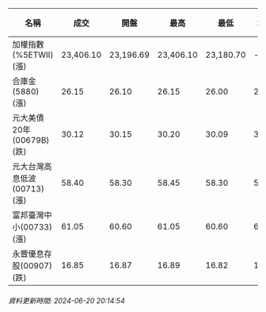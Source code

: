 | 名稱 | 成交 | 開盤 | 最高 | 最低 | 均價 | 成交金額(億) | 昨收 | 漲跌幅 | 漲跌 | 總量 | 昨量 | 振幅 |
| -------- | -------- | -------- | -------- |-------- | -------- | -------- |-------- |-------- |-------- | -------- | -------- |-------- |
|加權指數(%5ETWII) (漲)|23,406.10|23,196.69|23,406.10|23,180.70|-|5,102.62|23,209.54|0.85%|196.56|10,015,418|0|0.97%|
|合庫金(5880) (漲)|26.15|26.10|26.15|26.00|26.10|2.11|26.05|0.38%|0.10|8,093|14,058|0.58%|
|元大美債20年(00679B) (跌)|30.12|30.15|30.20|30.09|30.14|13.89|30.24|0.40%|0.12|46,094|74,603|0.36%|
|元大台灣高息低波(00713) (漲)|58.40|58.30|58.45|58.30|58.36|8.61|58.30|0.17%|0.10|14,753|29,114|0.26%|
|富邦臺灣中小(00733) (漲)|61.05|60.60|61.05|60.60|60.98|1.10|60.60|0.74%|0.45|1,805|2,448|0.74%|
|永豐優息存股(00907) (跌)|16.85|16.87|16.89|16.82|16.86|1.13|16.87|0.12%|0.02|6,714|5,107|0.41%|
###### 資料更新時間: 2024-06-20 20:14:54